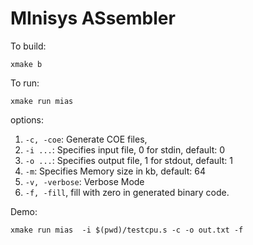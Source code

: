 # MInisys ASsembler

To build:

```
xmake b
```

To run:

```
xmake run mias
```

options:

1. `-c, -coe`: Generate COE files,
2. `-i ...`: Specifies input file, 0 for stdin, default: 0
3. `-o ...`: Specifies output file, 1 for stdout, default: 1
4. `-m`: Specifies Memory size in kb, default: 64
5. `-v, -verbose`: Verbose Mode
6. `-f, -fill`, fill with zero in generated binary code.

Demo:

```
xmake run mias  -i $(pwd)/testcpu.s -c -o out.txt -f
```

